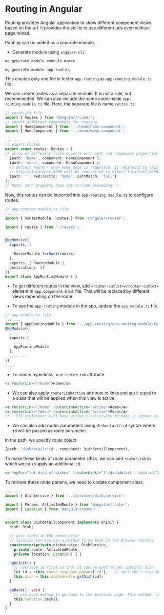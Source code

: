 # Routing in Angular

Routing provides Angular application to show different component views based on the url. It provides the ability to use different urls even without page reload.

Routing can be added as a separate module.

- Generate module using `angular-cli`:

`ng generate module <module-name>`

`ng generate module app-routing`

This creates only one file in folder `app-routing` as `app-routing.module.ts` file.

We can create routes as a separate module. It is not a rule, but recommneded. We can also include the same code inside `app-routing.module.ts` file. Here, the separate file is name `routes.ts`.

```typescript
// routes.ts file
import { Routes } from '@angular/router';
// import different components for routing
import { HomeComponent } from '../home/home.component';
import { MenuComponent } from '../menu/menu.component';

... ...
// export routes
export const routes: Routes = [
// array of different route objects with path and component properties
  {path: 'home', component: HomeComponent },
  {path: 'menu', component: MenuComponent },
  // default route - when home page is requested, it redirects to this route.
  // http://localhost:4200 will be redirected to http://localhost;4200/home
  {path: '', redirectTo: 'home', pathMatch: 'full'}
];
// Note: path property does not include preceding '/'
```

Now, this routes can be imported into `app-routing.module.ts` to configure routes.

```typescript
// app-routing.module.ts file
... ...
import { RouterModule, Routes } from '@angular/router';

import { routes } from './routes';


@NgModule({
  imports: [
    ...
    RouterModule.forRoot(routes)
  ],
  exports: [ RouterModule ],
  declarations: []
})
export class AppRoutingModule { }
```

- To get different routes in the view, add `<router-outlet></router-outlet>` element in `app.component.html` file. This will be replaced by different views depending on the route.

- To use the `app-routing` module in the app, update the `app.module.ts` file.

```typescript
// app.module.ts file
... ...
import { AppRoutingModule } from '../app-routing/app-routing.module.ts';
@NgModule({
  ....
  imports [
    ....
    AppRoutingModule
  ],
  .... ...
})
....
```

- To create hyperlinks, use `routerLink` attribute.

```html
<a routerLink="/home">Home</a>
```

- We can also apply `routerLinkActive` attribute to links and set it equal to a class that will be applied when this view is active.

```html
<a routerLink="/home" routerLinkActive="active">Home</a>
<a routerLink="/menu" routerLinkActive="active">Menu</a>
<!-- CSS stylesheet will have active class styles to make it appear as active -->
```

- We can also add router parameters using `dishdetail/:id` syntax where `id` will be passed as route parameter.

In the path, we specify route object

```typescript
{path: 'dishdetail/:id', component: DishdetailComponent},
```

To make these kinds of route parameter URLs, we can add `routerLink` in which we can supply an additional `id`.

```html
<a *ngFor="let dish of dishes" [routerLink]="['/dishdetail', dish.id]">Link</a>
```

To retrieve these route params, we need to update component class.

```typescript
... ...
import { DishService } from '../services/dish.service';

import { Params, ActivatedRoute } from '@angular/router';
import { Location } from '@angular/common';

... ...
export class DishdetailComponent implements OnInit {
  dish: Dish;

  // pass route in the constructor
  // location service has a method to go back in the Browser history.
  constructor(private dishservice: DishService,
    private route: ActivatedRoute,
    private location: Location) { }

  ngOnInit() {
    // retrieve id first so that it can be used to get specific dish
    let id = +this.route.snapshot.params['id'];   // noet the + sign before this object.
    this.dish = this.dishservice.getDish(id);
  }

  goBack(): void {
    // use back method to go back to the previous page. This method  is assigned to click event in view.
    this.location.back();
  }
}
```